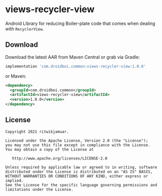 views-recycler-view
=======

Android Library for reducing Boiler-plate code that comes when dealing with `RecyclerView`.

Download
--------

Download the latest AAR from Maven Central or grab via Gradle:
```groovy
implementation 'com.droidboi.common:views-recycler-view:1.0.0'
```
or Maven:
```xml
<dependency>
  <groupId>com.droidboi.common</groupId>
  <artifactId>views-recycler-view</artifactId>
  <version>1.0.0</version>
</dependency>
```

License
--------

    Copyright 2021 ritwikjamuar.

    Licensed under the Apache License, Version 2.0 (the "License");
    you may not use this file except in compliance with the License.
    You may obtain a copy of the License at

       http://www.apache.org/licenses/LICENSE-2.0

    Unless required by applicable law or agreed to in writing, software
    distributed under the License is distributed on an "AS IS" BASIS,
    WITHOUT WARRANTIES OR CONDITIONS OF ANY KIND, either express or implied.
    See the License for the specific language governing permissions and
    limitations under the License.
